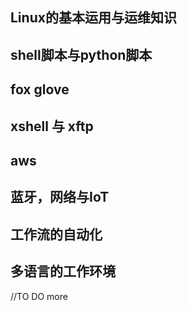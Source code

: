## Linux的基本运用与运维知识
## shell脚本与python脚本
## fox glove
## xshell 与 xftp
## aws
## 蓝牙，网络与IoT
## 工作流的自动化
## 多语言的工作环境 

//TO DO more
